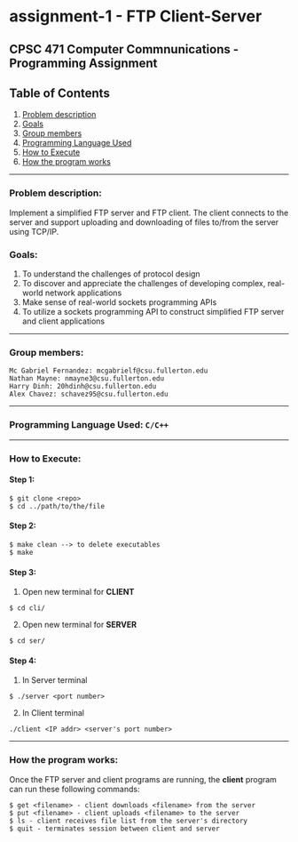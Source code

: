 # assignment-1 - FTP Client-Server
## CPSC 471 Computer Commnunications - Programming Assignment

## Table of Contents
1. [Problem description](#problem-description)
2. [Goals](#goals)
3. [Group members](#group-members)
4. [Programming Language Used](#programming-language-used)
5. [How to Execute](#how-to-execute)
6. [How the program works](#how-the-program-works)
***
### Problem description:
Implement a simplified FTP server and FTP client. The client connects to the server and support uploading and downloading of files to/from the server using TCP/IP.

### Goals:
1. To understand the challenges of protocol design
2. To discover and appreciate the challenges of developing complex, real-world network applications
3. Make sense of real-world sockets programming APIs
4. To utilize a sockets programming API to construct simplified FTP server and client applications

***

### Group members:
```
Mc Gabriel Fernandez: mcgabrielf@csu.fullerton.edu
Nathan Mayne: nmayne3@csu.fullerton.edu
Harry Dinh: 20hdinh@csu.fullerton.edu
Alex Chavez: schavez95@csu.fullerton.edu
```
***
### Programming Language Used: ```C/C++```

***
### How to Execute:

#### Step 1:
```
$ git clone <repo>
$ cd ../path/to/the/file
```
#### Step 2:
```
$ make clean --> to delete executables
$ make
```
#### Step 3:
1. Open new terminal for **CLIENT**
```
$ cd cli/
```
2. Open new terminal for **SERVER**
```
$ cd ser/
```
#### Step 4:
1. In Server terminal
```
$ ./server <port number>
```
2. In Client terminal
```
./client <IP addr> <server's port number>
```

***
### How the program works:
Once the FTP server and client programs are running, the **client** program can run these following commands:
```
$ get <filename> - client downloads <filename> from the server
$ put <filename> - client uploads <filename> to the server
$ ls - client receives file list from the server's directory
$ quit - terminates session between client and server
```
